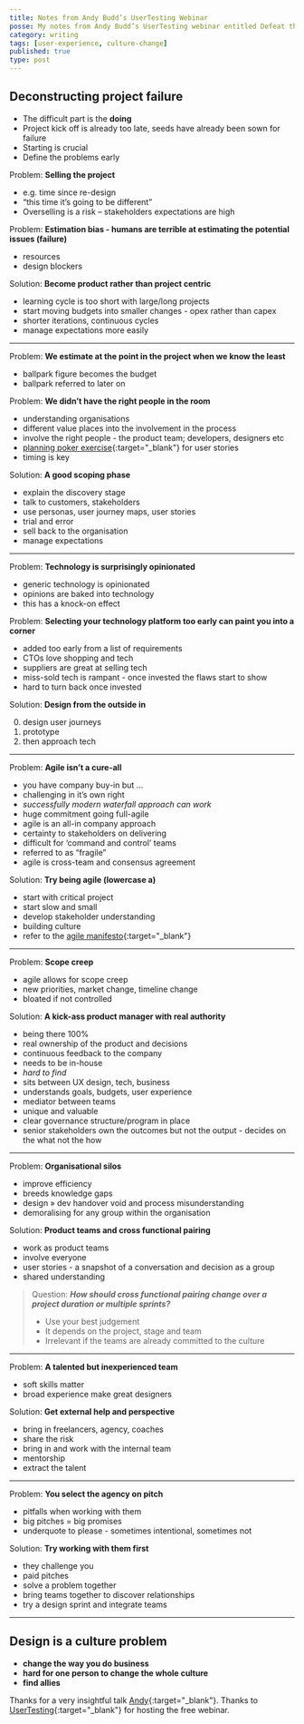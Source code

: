 ```yaml
---
title: Notes from Andy Budd’s UserTesting Webinar
posse: My notes from Andy Budd’s UserTesting webinar entitled Defeat the status quo - how to run the perfect digital project.
category: writing
tags: [user-experience, culture-change]
published: true
type: post
---
```


## Deconstructing project failure

* The difficult part is the **doing**
* Project kick off is already too late, seeds have already been sown for failure
* Starting is crucial
* Define the problems early

Problem: **Selling the project**

* e.g. time since re-design
* “this time it’s going to be different”
* Overselling is a risk – stakeholders expectations are high

Problem: **Estimation bias - humans are terrible at estimating the potential issues (failure)**

* resources
* design blockers

Solution: **Become product rather than project centric**

* learning cycle is too short with large/long projects
* start moving budgets into smaller changes - opex rather than capex
* shorter iterations, continuous cycles
* manage expectations more easily

---

Problem: **We estimate at the point in the project when we know the least**

* ballpark figure becomes the budget
* ballpark referred to later on

Problem: **We didn’t have the right people in the room**

* understanding organisations
* different value places into the involvement in the process
* involve the right people - the product team;  developers, designers etc
* [planning poker exercise](https://www.crisp.se/bocker-och-produkter/planning-poker){:target="_blank"} for user stories
* timing is key

Solution: **A good scoping phase**

* explain the discovery stage
* talk to customers, stakeholders
* use personas, user journey maps, user stories
* trial and error
* sell back to the organisation
* manage expectations

---

Problem: **Technology is surprisingly opinionated**

* generic technology is opinionated
* opinions are baked into technology
* this has a knock-on effect

Problem: **Selecting your technology platform too early can paint you into a corner**

* added too early from a list of requirements
* CTOs love shopping and tech
* suppliers are great at selling tech
* miss-sold tech is rampant - once invested the flaws start to show
* hard to turn back once invested

Solution: **Design from the outside in**

0. design user journeys
0. prototype
0. then approach tech

---

Problem: **Agile isn’t a cure-all**

* you have company buy-in but …
* challenging in it’s own right
* *successfully modern waterfall approach can work*
* huge commitment going full-agile
* agile is an all-in company approach
* certainty to stakeholders on delivering
* difficult for ‘command and control’ teams
* referred to as “fragile”
* agile is cross-team and consensus agreement

Solution: **Try being agile (lowercase a)**

* start with critical project
* start slow and small
* develop stakeholder understanding
* building culture
* refer to the [agile manifesto](http://agilemanifesto.org/){:target="_blank"}

---

Problem: **Scope creep**

* agile allows for scope creep
* new priorities, market change, timeline change
* bloated if not controlled

Solution: **A kick-ass product manager with real authority**

* being there 100%
* real ownership of the product and decisions
* continuous feedback to the company
* needs to be in-house
* *hard to find*
* sits between UX design, tech, business
* understands goals, budgets, user experience
* mediator between teams
* unique and valuable
* clear governance structure/program in place
* senior stakeholders own the outcomes but not the output - decides on the what not the how

---

Problem: **Organisational silos**

* improve efficiency
* breeds knowledge gaps
* design » dev handover void and process misunderstanding
* demoralising for any group within the organisation

Solution: **Product teams and cross functional pairing**

* work as product teams
* involve everyone
* user stories - a snapshot of a conversation and decision as a group
* shared understanding

> Question: **_How should cross functional pairing change over a project duration or multiple sprints?_**
>
> * Use your best judgement
> * It depends on the project, stage and team
> * Irrelevant if the teams are already committed to the culture

---

Problem: **A talented but inexperienced team**

* soft skills matter
* broad experience make great designers

Solution: **Get external help and perspective**

* bring in freelancers, agency, coaches
* share the risk
* bring in and work with the internal team
* mentorship
* extract the talent

---

Problem: **You select the agency on pitch**

* pitfalls when working with them
* big pitches = big promises
* underquote to please - sometimes intentional, sometimes not

Solution: **Try working with them first**

* they challenge you
* paid pitches
* solve a problem together
* bring teams together to discover relationships
* try a design sprint and integrate teams

---

## Design is a culture problem
* **change the way you do business**
* **hard for one person to change the whole culture**
* **find allies**

Thanks for a very insightful talk [Andy](https://twitter.com/andybudd){:target="_blank"}. Thanks to [UserTesting](https://www.usertesting.com/){:target="_blank"} for hosting the free webinar.

